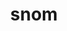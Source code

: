 ---
id: 872
title: snom
types: [ice,bug]
image: https://raw.githubusercontent.com/PokeAPI/sprites/master/sprites/pokemon/872.png
---